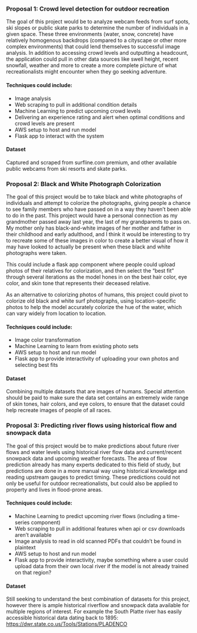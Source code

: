 ### Proposal 1: Crowd level detection for outdoor recreation

The goal of this project would be to analyze webcam feeds from surf spots, ski slopes or public skate parks to determine the number of individuals in a given space. These three environments (water, snow, concrete) have relatively homogenous backdrops (compared to a cityscape or other more complex environments) that could lend themselves to successful image analysis. In addition to accessing crowd levels and outputting a headcount, the application could pull in other data sources like swell height, recent snowfall, weather and more to create a more complete picture of what recreationalists might encounter when they go seeking adventure. 

#### Techniques could include: 
* Image analysis
* Web scraping to pull in additional condition details
* Machine Learning to predict upcoming crowd levels
* Delivering an experience rating and alert when optimal conditions and crowd levels are present
* AWS setup to host and run model
* Flask app to interact with the system

#### Dataset
Captured and scraped from surfline.com premium, and other available public webcams from ski resorts and skate parks. 



### Proposal 2:  Black and White Photograph Colorization

The goal of this project would be to take black and white photographs of individuals and attempt to colorize the photographs, giving people a chance to see family members who have passed on in a way they haven’t been able to do in the past. This project would have a personal connection as my grandmother passed away last year, the last of my grandparents to pass on. My mother only has black-and-white images of her mother and father in their childhood and early adulthood, and I think it would be interesting to try to recreate some of these images in color to create a better visual of how it may have looked to actually be present when these black and white photographs were taken.  

This could include a flask app component where people could upload photos of their relatives for colorization, and then select the “best fit” through several iterations as the model hones in on the best hair color, eye color, and skin tone that represents their deceased relative. 

As an alternative to colorizing photos of humans, this project could pivot to colorize old black and white surf photographs, using location-specific photos to help the model accurately colorize the hue of the water, which can vary widely from location to location. 

#### Techniques could include: 
* Image color transformation
* Machine Learning to learn from existing photo sets
* AWS setup to host and run model
* Flask app to provide interactivity of uploading your own photos and selecting best fits

#### Dataset
Combining multiple datasets that are images of humans. Special attention should be paid to make sure the data set contains an extremely wide range of skin tones, hair colors, and eye colors, to ensure that the dataset could help recreate images of people of all races. 



### Proposal 3: Predicting river flows using historical flow and snowpack data

The goal of this project would be to make predictions about future river flows and water levels using historical river flow data and current/recent snowpack data and upcoming weather forecasts. The area of flow prediction already has many experts dedicated to this field of study, but predictions are done in a more manual way using historical knowledge and reading upstream gauges to predict timing. These predictions could not only be useful for outdoor recreationalists, but could also be applied to property and lives in flood-prone areas. 

#### Techniques could include: 
* Machine Learning to predict upcoming river flows (including a time-series component) 
* Web scraping to pull in additional features when api or csv downloads aren’t available
* Image analysis to read in old scanned PDFs that couldn’t be found in plaintext
* AWS setup to host and run model
* Flask app to provide interactivity, maybe something where a user could upload data from their own local river if the model is not already trained on that region? 

#### Dataset
Still seeking to understand the best combination of datasets for this project, however there is ample historical riverflow and snowpack data available for multiple regions of interest. For example the South Platte river has easily accessible historical data dating back to 1895: https://dwr.state.co.us/Tools/Stations/PLADENCO

 

